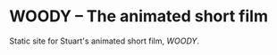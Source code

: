 WOODY – The animated short film
========================

Static site for Stuart's animated short film, _WOODY_.

